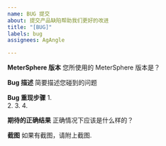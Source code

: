 ```yaml
---
name: BUG 提交
about: 提交产品缺陷帮助我们更好的改进
title: "[BUG]"
labels: bug
assignees: AgAngle

---
```


**MeterSphere 版本**
您所使用的 MeterSphere 版本是？

**Bug 描述**
简要描述您碰到的问题

**Bug 重现步骤**
1.  
2. 
3. 
4. 

**期待的正确结果**
正确情况下应该是什么样的？

**截图**
如果有截图，请附上截图.
